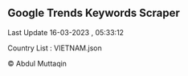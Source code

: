 

## Google Trends Keywords Scraper 
 
Last Update 16-03-2023 , 05:33:12

Country List :
VIETNAM.json



© Abdul Muttaqin 
